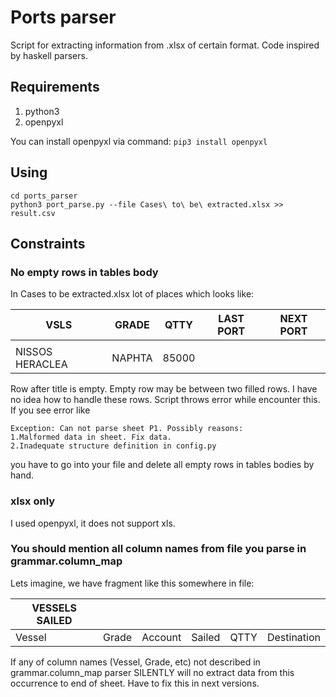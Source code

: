 # Ports parser

Script for extracting information from .xlsx of certain format. Code inspired by haskell parsers.

## Requirements
1. python3
2. openpyxl

You can install openpyxl via command:
`pip3 install openpyxl`

## Using
```
cd ports_parser
python3 port_parse.py --file Cases\ to\ be\ extracted.xlsx >> result.csv
```

## Constraints
### No empty rows in tables body
In Cases to be extracted.xlsx lot of places which looks like:


| VSLS            | GRADE  |  QTTY | LAST PORT | NEXT PORT |
| --------------- | ------ | ----- | --------- | --------- |
|                 |        |       |           |           |
| NISSOS HERACLEA | NAPHTA | 85000 |           |          |


Row after title is empty. Empty row may be between two filled rows. I have no idea how to handle these rows. Script throws error while encounter this. If you see error like
```
Exception: Can not parse sheet P1. Possibly reasons:
1.Malformed data in sheet. Fix data.
2.Inadequate structure definition in config.py
```
you have to go into your file and delete all empty rows in tables bodies by hand.

### xlsx only
I used openpyxl, it does not support xls.

### You should mention all column names from file you parse in grammar.column_map

Lets imagine, we have fragment like this somewhere in file:


| VESSELS SAILED |       |         |        |      |             |
| -------------- | ----- | ------- | ------ | ---- | ----------- |
| Vessel         | Grade | Account | Sailed | QTTY | Destination |


If any of column names (Vessel, Grade, etc) not described in grammar.column_map parser SILENTLY will no extract data from this occurrence to end of sheet. Have to fix this in next versions.
